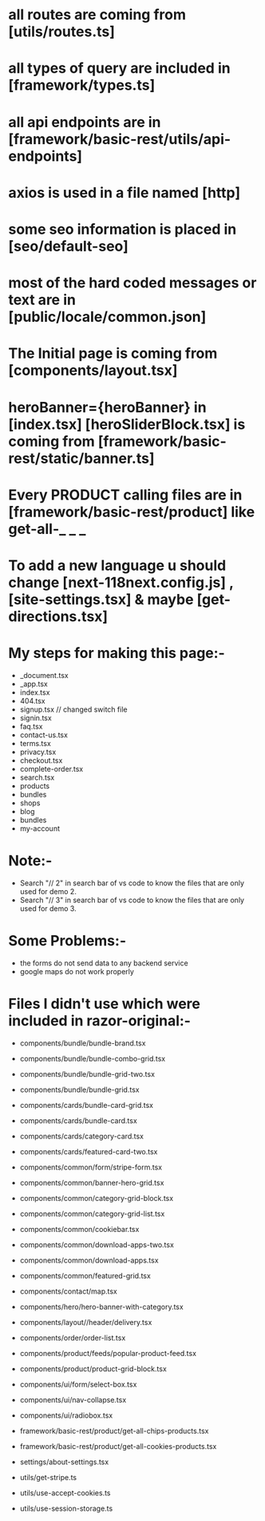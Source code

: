 # all routes are coming from [utils/routes.ts] 

# all types of query are included in [framework/types.ts]

# all api endpoints are in [framework/basic-rest/utils/api-endpoints]

# axios is used in a file named [http]

# some seo information is placed in [seo/default-seo]

# most of the hard coded messages or text are in [public/locale/common.json]

# The Initial page is coming from [components/layout.tsx]

# heroBanner={heroBanner} in [index.tsx] [heroSliderBlock.tsx] is coming from [framework/basic-rest/static/banner.ts]

# Every PRODUCT calling files are in [framework/basic-rest/product] like get-all-_ _ _

# To add a new language u should change [next-118next.config.js] , [site-settings.tsx] & maybe [get-directions.tsx]



# My steps for making this page:-

- _document.tsx
- _app.tsx
- index.tsx
- 404.tsx
- signup.tsx  // changed switch file
- signin.tsx
- faq.tsx
- contact-us.tsx
- terms.tsx
- privacy.tsx
- checkout.tsx
- complete-order.tsx
- search.tsx
- products
- bundles
- shops
- blog
- bundles
- my-account

# Note:-
- Search "// 2" in search bar of vs code to know the files that are only used for demo 2.
- Search "// 3" in search bar of vs code to know the files that are only used for demo 3.

# Some Problems:-
- the forms do not send data to any backend service 
- google maps do not work properly

# Files I didn't use which were included in razor-original:-

- components/bundle/bundle-brand.tsx
- components/bundle/bundle-combo-grid.tsx
- components/bundle/bundle-grid-two.tsx
- components/bundle/bundle-grid.tsx

- components/cards/bundle-card-grid.tsx
- components/cards/bundle-card.tsx
- components/cards/category-card.tsx
- components/cards/featured-card-two.tsx

- components/common/form/stripe-form.tsx

- components/common/banner-hero-grid.tsx
- components/common/category-grid-block.tsx
- components/common/category-grid-list.tsx
- components/common/cookiebar.tsx
- components/common/download-apps-two.tsx
- components/common/download-apps.tsx
- components/common/featured-grid.tsx

- components/contact/map.tsx

- components/hero/hero-banner-with-category.tsx

- components/layout//header/delivery.tsx

- components/order/order-list.tsx

- components/product/feeds/popular-product-feed.tsx
- components/product/product-grid-block.tsx

- components/ui/form/select-box.tsx
- components/ui/nav-collapse.tsx
- components/ui/radiobox.tsx

- framework/basic-rest/product/get-all-chips-products.tsx
- framework/basic-rest/product/get-all-cookies-products.tsx

- settings/about-settings.tsx

- utils/get-stripe.ts
- utils/use-accept-cookies.ts
- utils/use-session-storage.ts


































